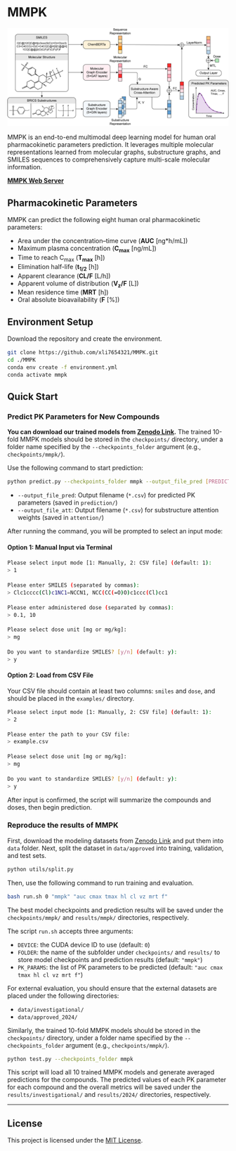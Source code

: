 # MMPK

![MMPK](mmpk.png)

MMPK is an end-to-end multimodal deep learning model for human oral pharmacokinetic parameters prediction. It leverages multiple molecular representations learned from molecular graphs, substructure graphs, and SMILES sequences to comprehensively capture multi-scale molecular information.

**[MMPK Web Server]()**

## Pharmacokinetic Parameters

MMPK can predict the following eight human oral pharmacokinetic parameters:

- Area under the concentration–time curve (**AUC** [ng*h/mL])
- Maximum plasma concentration (**C<sub>max</sub>** [ng/mL])
- Time to reach C<sub>max</sub> (**T<sub>max</sub>** [h])
- Elimination half-life (**t<sub>1/2</sub>** [h])
- Apparent clearance (**CL/F** [L/h])
- Apparent volume of distribution (**V<sub>z</sub>/F** [L])
- Mean residence time (**MRT** [h])
- Oral absolute bioavailability (**F** [%])

## Environment Setup

Download the repository and create the environment.

```bash
git clone https://github.com/xli7654321/MMPK.git
cd ./MMPK
conda env create -f environment.yml
conda activate mmpk
```

## Quick Start

### Predict PK Parameters for New Compounds

**You can download our trained models from [Zenodo Link]().** The trained 10-fold MMPK models should be stored in the `checkpoints/` directory, under a folder name specified by the `--checkpoints_folder` argument (e.g., `checkpoints/mmpk/`). 

Use the following command to start prediction:

```bash
python predict.py --checkpoints_folder mmpk --output_file_pred [PREDICTION_FILENAME] --output_file_att [ATTENTION_FILENAME]
```

- `--output_file_pred`: Output filename (`*.csv`) for predicted PK parameters (saved in `prediction/`)
- `--output_file_att`: Output filename (`*.csv`) for substructure attention weights (saved in `attention/`)

After running the command, you will be prompted to select an input mode:

#### Option 1: Manual Input via Terminal

```bash
Please select input mode [1: Manually, 2: CSV file] (default: 1):
> 1

Please enter SMILES (separated by commas):
> Clc1cccc(Cl)c1NC1=NCCN1, NCC(CC(=O)O)c1ccc(Cl)cc1

Please enter administered dose (separated by commas):
> 0.1, 10

Please select dose unit [mg or mg/kg]:
> mg

Do you want to standardize SMILES? [y/n] (default: y):
> y
```

#### Option 2: Load from CSV File

Your CSV file should contain at least two columns: `smiles` and `dose`, and should be placed in the `examples/` directory.

```bash
Please select input mode [1: Manually, 2: CSV file] (default: 1):
> 2

Please enter the path to your CSV file:
> example.csv

Please select dose unit [mg or mg/kg]:
> mg

Do you want to standardize SMILES? [y/n] (default: y):
> y
```

After input is confirmed, the script will summarize the compounds and doses, then begin prediction.

### Reproduce the results of MMPK

First, download the modeling datasets from [Zenodo Link]() and put them into `data` folder. Next, split the dataset in `data/approved` into training, validation, and test sets.

```bash
python utils/split.py
```

Then, use the following command to run training and evaluation.

```bash
bash run.sh 0 "mmpk" "auc cmax tmax hl cl vz mrt f"
```

The best model checkpoints and prediction results will be saved under the `checkpoints/mmpk/` and `results/mmpk/` directories, respectively.

The script `run.sh` accepts three arguments:

- `DEVICE`: the CUDA device ID to use (default: `0`)
- `FOLDER`: the name of the subfolder under `checkpoints/` and `results/` to store model checkpoints and prediction results (default: `"mmpk"`)
- `PK_PARAMS`: the list of PK parameters to be predicted (default: `"auc cmax tmax hl cl vz mrt f"`)

For external evaluation, you should ensure that the external datasets are placed under the following directories:

- `data/investigational/`
- `data/approved_2024/`

Similarly, the trained 10-fold MMPK models should be stored in the `checkpoints/` directory, under a folder name specified by the `--checkpoints_folder` argument (e.g., `checkpoints/mmpk/`).

```bash
python test.py --checkpoints_folder mmpk
```

This script will load all 10 trained MMPK models and generate averaged predictions for the compounds. The predicted values of each PK parameter for each compound and the overall metrics will be saved under the `results/investigational/` and `results/2024/` directories, respectively.

---

## License

This project is licensed under the [MIT License](LICENSE).